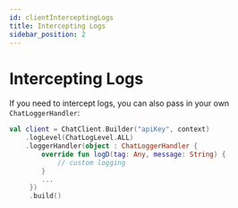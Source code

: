 ```yaml
---
id: clientInterceptingLogs
title: Intercepting Logs
sidebar_position: 2
---
```


# Intercepting Logs

If you need to intercept logs, you can also pass in your own `ChatLoggerHandler`:

```kotlin
val client = ChatClient.Builder("apiKey", context)
    .logLevel(ChatLogLevel.ALL)
    .loggerHandler(object : ChatLoggerHandler {
        override fun logD(tag: Any, message: String) {
            // custom logging
        }
        ...
     })
     .build()
```
